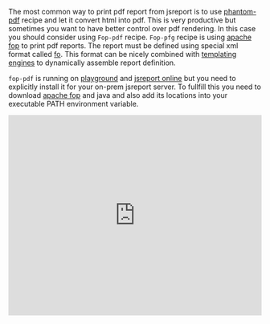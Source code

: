 ﻿
The most common way to print pdf report from jsreport is to use [phantom-pdf](http://jsreport.net/learn/phantom-pdf) recipe and let it convert html into pdf. This is very productive but sometimes you want to have better control over pdf rendering. In this case you should consider using `Fop-pdf` recipe. `Fop-pfg` recipe is using [apache fop](http://xmlgraphics.apache.org/fop/) to print pdf reports. The report must be defined using special xml format called [fo](http://xmlgraphics.apache.org/fop/fo.html). This format can be nicely combined with [templating engines](http://jsreport.net/learn/templating-engines) to dynamically assemble report definition.

`fop-pdf` is running on [playground](https://playground.jsreport.net) and [jsreport online](https://jsreportonline.net) but you need to explicitly install it for your on-prem jsreport server. To fullfill this you need to download [apache fop](http://xmlgraphics.apache.org/fop/) and java and also add its locations into your executable PATH environment variable.

<iframe src='https://playground.jsreport.net/studio/workspace/gkxJuycgR5/110?embed=1' width="100%" height="400" frameborder="0"></iframe>